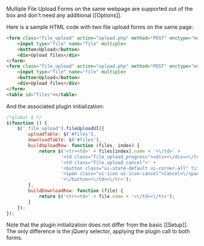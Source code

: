 Multiple File Upload Forms on the same webpage are supported out of the box and don't need any additional [[Options]].  

Here is a sample HTML code with two file upload forms on the same page:
```html
<form class="file_upload" action="upload.php" method="POST" enctype="multipart/form-data">
    <input type="file" name="file" multiple>
    <button>Upload</button>
    <div>Upload files</div>
</form>
<form class="file_upload" action="upload.php" method="POST" enctype="multipart/form-data">
    <input type="file" name="file" multiple>
    <button>Upload</button>
    <div>Upload files</div>
</form>
<table id="files"></table>
```

And the associated plugin initialization:
```js
/*global $ */
$(function () {
    $('.file_upload').fileUploadUI({
        uploadTable: $('#files'),
        downloadTable: $('#files'),
        buildUploadRow: function (files, index) {
            return $('<tr><td>' + files[index].name + '<\/td>' +
                    '<td class="file_upload_progress"><div><\/div><\/td>' +
                    '<td class="file_upload_cancel">' +
                    '<button class="ui-state-default ui-corner-all" title="Cancel">' +
                    '<span class="ui-icon ui-icon-cancel">Cancel<\/span>' +
                    '<\/button><\/td><\/tr>');
        },
        buildDownloadRow: function (file) {
            return $('<tr><td>' + file.name + '<\/td><\/tr>');
        }
    });
});
```

Note that the plugin initialization does not differ from the basic [[Setup]].
The only difference is the jQuery selector, applying the plugin call to both forms.
